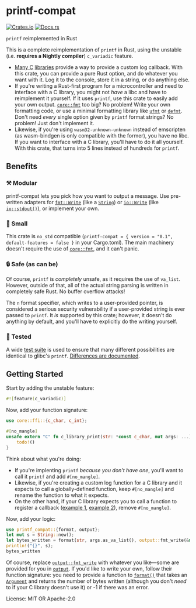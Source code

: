 # printf-compat

[![Crates.io](https://img.shields.io/crates/v/printf-compat.svg)](https://crates.io/crates/printf-compat)
[![Docs.rs](https://docs.rs/printf-compat/badge.svg)](https://docs.rs/printf-compat)

`printf` reimplemented in Rust

This is a complete reimplementation of `printf` in Rust, using the unstable
(i.e. **requires a Nightly compiler**) `c_variadic` feature.

- [Many C][sigrok-log] [libraries][libusb-log] provide a way to provide a
  custom log callback. With this crate, you can provide a pure Rust option,
  and do whatever you want with it. Log it to the console, store it in a
  string, or do anything else.
- If you're writing a Rust-first program for a microcontroller and need to
  interface with a C library, you might not *have* a libc and have to
  reimplement it yourself. If it uses `printf`, use this crate to easily add
  your own output. [`core::fmt`] too big? No problem! Write your own
  formatting code, or use a minimal formatting library like [`ufmt`] or
  [`defmt`]. Don't need *every* single option given by `printf` format
  strings? No problem! Just don't implement it.
- Likewise, if you're using `wasm32-unknown-unknown` instead of emscripten
  (as wasm-bindgen is only compatible with the former), you have no libc. If
  you want to interface with a C library, you'll have to do it all yourself.
  With this crate, that turns into 5 lines instead of hundreds for `printf`.

## Benefits

### ⚒ Modular

printf-compat lets you pick how you want to output a message. Use
pre-written adapters for [`fmt::Write`][output::fmt_write] (like a
[`String`]) or [`io::Write`][output::io_write] (like
[`io::stdout()`][std::io::stdout]), or implement your own.

### 🔬 Small

This crate is `no_std` compatible (`printf-compat = { version = "0.1",
default-features = false }` in your Cargo.toml). The main machinery doesn't
require the use of [`core::fmt`], and it can't panic.

### 🔒 Safe (as can be)

Of course, `printf` is *completely* unsafe, as it requires the use of
`va_list`. However, outside of that, all of the actual string parsing is
written in completely safe Rust. No buffer overflow attacks!

The `n` format specifier, which writes to a user-provided pointer, is
considered a serious security vulnerability if a user-provided string is
ever passed to `printf`. It *is* supported by this crate; however, it
doesn't do anything by default, and you'll have to explicitly do the writing
yourself.

### 🧹 Tested

A wide [test suite] is used to ensure that many different possibilities are
identical to glibc's `printf`. [Differences are
documented][output::fmt_write#differences].

## Getting Started

Start by adding the unstable feature:

```rust
#![feature(c_variadic)]
```

Now, add your function signature:

```rust
use core::ffi::{c_char, c_int};

#[no_mangle]
unsafe extern "C" fn c_library_print(str: *const c_char, mut args: ...) -> c_int {
    todo!()
}
```

Think about what you're doing:

- If you're implenting `printf` *because you don't have one*, you'll want to
  call it `printf` and add `#[no_mangle]`.
- Likewise, if you're creating a custom log function for a C library and it
  expects to call a globally-defined function, keep `#[no_mangle]` and
  rename the function to what it expects.
- On the other hand, if your C library expects you to call a function to
  register a callback ([example 1][sigrok-log], [example 2][libusb-log]),
  remove `#[no_mangle]`.

Now, add your logic:

```rust
use printf_compat::{format, output};
let mut s = String::new();
let bytes_written = format(str, args.as_va_list(), output::fmt_write(&mut s));
println!("{}", s);
bytes_written
```

Of course, replace [`output::fmt_write`] with whatever you like—some are
provided for you in [`output`]. If you'd like to write your own, follow
their function signature: you need to provide a function to [`format()`]
that takes an [`Argument`] and returns the number of bytes written (although
you don't *need* to if your C library doesn't use it) or -1 if there was an
error.

[sigrok-log]: https://sigrok.org/api/libsigrok/unstable/a00074.html#ga4240b8fe79be72ef758f40f9acbd4316
[libusb-log]: http://libusb.sourceforge.net/api-1.0/group__libusb__lib.html#ga2efb66b8f16ffb0851f3907794c06e20
[test suite]: https://github.com/lights0123/printf-compat/blob/master/src/tests.rs
[`ufmt`]: https://docs.rs/ufmt/
[`defmt`]: https://defmt.ferrous-systems.com/

License: MIT OR Apache-2.0

[`core::fmt`]: https://doc.rust-lang.org/core/fmt/index.html
[`String`]: https://doc.rust-lang.org/std/string/struct.String.html
[std::io::stdout]: https://doc.rust-lang.org/std/io/fn.stdout.html
[`std`]: https://doc.rust-lang.org/std/index.html
[`std::os::raw`]: https://doc.rust-lang.org/stable/std/os/raw/index.html
[output::fmt_write]: https://docs.rs/printf-compat/0.1/printf_compat/output/fn.fmt_write.html
[`output::fmt_write`]: https://docs.rs/printf-compat/0.1/printf_compat/output/fn.fmt_write.html
[output::fmt_write#differences]: https://docs.rs/printf-compat/0.1/printf_compat/output/fn.fmt_write.html#differences
[output::io_write]: https://docs.rs/printf-compat/0.1/printf_compat/output/fn.io_write.html
[`output`]: https://docs.rs/printf-compat/0.1/printf_compat/output/index.html
[`format()`]: https://docs.rs/printf-compat/0.1/printf_compat/fn.format.html
[`Argument`]: https://docs.rs/printf-compat/0.1/printf_compat/argument/struct.Argument.html
